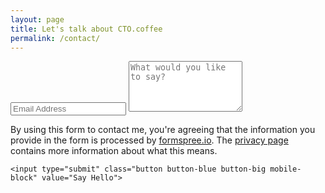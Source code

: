 ```yaml
---
layout: page
title: Let's talk about CTO.coffee
permalink: /contact/
---
```


<div class="py2">
  <form action="https://formspree.io/{{ site.email }}" method="POST" class="form-stacked form-light">
    <input type="text" name="_replyto" class="input mobile-block" placeholder="Email Address">
    <textarea type="text" name="content" class="input mobile-block" rows="5" placeholder="What would you like to say?"></textarea>
    <input type="hidden" name="_next" value="/thanks" />
    <input type="hidden" name="_subject" value="New submission!" />
    <input type="text" name="_gotcha" style="display:none" />

  <p>
    By using this form to contact me, you're agreeing that the information you provide in the form is processed by <a
    href="https://formspree.io">formspree.io</a>. The <a href="/privacy">privacy page</a> contains more information about
    what this means.
  </p>

    <input type="submit" class="button button-blue button-big mobile-block" value="Say Hello">
  </form>
</div>

